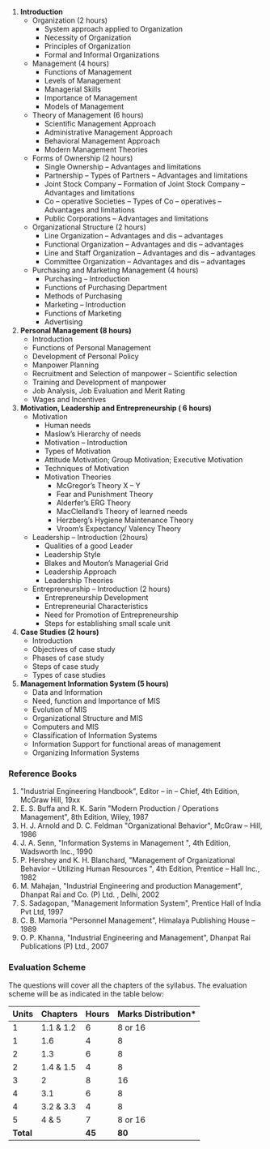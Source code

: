 1. **Introduction**
    * Organization (2 hours)
        * System approach applied to Organization
        * Necessity of Organization
        * Principles of Organization
        * Formal and Informal Organizations
    * Management (4 hours)
        * Functions of Management
        * Levels of Management
        * Managerial Skills
        * Importance of Management
        * Models of Management
    * Theory of Management (6 hours)
        * Scientific Management Approach
        * Administrative Management Approach
        * Behavioral Management Approach
        * Modern Management Theories
    * Forms of Ownership (2 hours)
        * Single Ownership – Advantages and limitations
        * Partnership – Types of Partners – Advantages and limitations
        * Joint Stock Company – Formation of Joint Stock Company – Advantages and limitations
        * Co – operative Societies – Types of Co – operatives – Advantages and limitations
        * Public Corporations – Advantages and limitations
    * Organizational Structure (2 hours)
        * Line Organization – Advantages and dis – advantages
        * Functional Organization – Advantages and dis – advantages
        * Line and Staff Organization – Advantages and dis – advantages
        * Committee Organization – Advantages and dis – advantages
    * Purchasing and Marketing Management (4 hours)
        * Purchasing – Introduction
        * Functions of Purchasing Department
        * Methods of Purchasing
        * Marketing – Introduction
        * Functions of Marketing
        * Advertising
2. **Personal Management (8 hours)**
    * Introduction
    * Functions of Personal Management
    * Development of Personal Policy
    * Manpower Planning
    * Recruitment and Selection of manpower – Scientific selection
    * Training and Development of manpower
    * Job Analysis, Job Evaluation and Merit Rating
    * Wages and Incentives
3. **Motivation, Leadership and Entrepreneurship ( 6 hours)**
    * Motivation
        * Human needs
        * Maslow’s Hierarchy of needs
        * Motivation – Introduction
        * Types of Motivation
        * Attitude Motivation; Group Motivation; Executive Motivation
        * Techniques of Motivation
        * Motivation Theories
            * McGregor’s Theory X – Y
            * Fear and Punishment Theory
            * Alderfer’s ERG Theory
            * MacClelland’s Theory of learned needs
            * Herzberg’s Hygiene Maintenance Theory
            * Vroom’s Expectancy/ Valency Theory
    * Leadership – Introduction (2hours)
        * Qualities of a good Leader
        * Leadership Style
        * Blakes and Mouton’s Managerial Grid
        * Leadership Approach
        * Leadership Theories
    * Entrepreneurship – Introduction (2 hours)
        * Entrepreneurship Development
        * Entrepreneurial Characteristics
        * Need for Promotion of Entrepreneurship
        * Steps for establishing small scale unit
4. **Case Studies (2 hours)**
    * Introduction
    * Objectives of case study
    * Phases of case study
    * Steps of case study
    * Types of case studies
5. **Management Information System (5 hours)**
    * Data and Information
    * Need, function and Importance of MIS
    * Evolution of MIS
    * Organizational Structure and MIS
    * Computers and MIS
    * Classification of Information Systems
    * Information Support for functional areas of management
    * Organizing Information Systems

### Reference Books

1. "Industrial Engineering Handbook", Editor – in – Chief, 4th Edition, McGraw Hill, 19xx
2. E. S. Buffa and R. K. Sarin "Modern Production / Operations Management", 8th Edition, Wiley, 1987
3. H. J. Arnold and D. C. Feldman "Organizational Behavior", McGraw – Hill, 1986
4. J. A. Senn, "Information Systems in Management ", 4th Edition, Wadsworth Inc., 1990
5. P. Hershey and K. H. Blanchard, "Management of Organizational Behavior – Utilizing Human Resources ", 4th Edition, Prentice – Hall Inc., 1982
6. M. Mahajan, "Industrial Engineering and production Management", Dhanpat Rai and Co. (P) Ltd. , Delhi, 2002
7. S. Sadagopan, "Management Information System", Prentice Hall of India Pvt Ltd, 1997
8. C. B. Mamoria "Personnel Management", Himalaya Publishing House – 1989
9. O. P. Khanna, "Industrial Engineering and Management", Dhanpat Rai Publications (P) Ltd., 2007

### Evaluation Scheme

The questions will cover all the chapters of the syllabus. The evaluation scheme will be as indicated in the table below:

| Units     | Chapters  | Hours  | Marks Distribution* |
| --------- | --------- | ------ | ------------------- |
| 1         | 1.1 & 1.2 | 6      | 8 or 16             |
| 1         | 1.6       | 4      | 8                   |
| 2         | 1.3       | 6      | 8                   |
| 2         | 1.4 & 1.5 | 4      | 8                   |
| 3         | 2         | 8      | 16                  |
| 4         | 3.1       | 6      | 8                   |
| 4         | 3.2 & 3.3 | 4      | 8                   |
| 5         | 4 & 5     | 7      | 8 or 16             |
| **Total** |           | **45** | **80**              |

